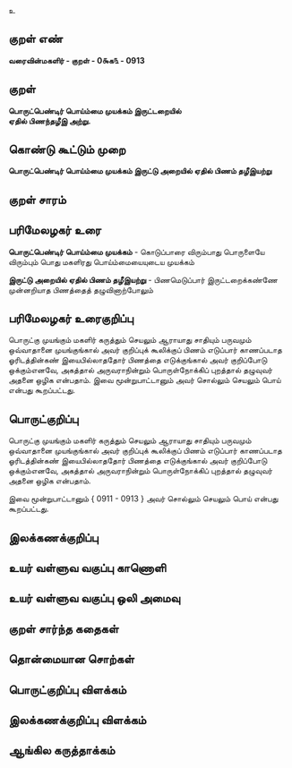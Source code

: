 உ

## குறள் எண் 

**வரைவின்மகளிர் - குறள் - 0௯க௩ - 0913**

## குறள் 

**பொருட்பெண்டிர் பொய்ம்மை முயக்கம் இருட்டறையில்  
ஏதில் பிணந்தழீஇ அற்று.**

## கொண்டு கூட்டும் முறை

**பொருட்பெண்டிர் பொய்ம்மை முயக்கம் இருட்டு அறையில் ஏதில் பிணம் தழீஇயற்று**

## குறள் சாரம் 


## பரிமேலழகர் உரை

**பொருட்பெண்டிர் பொய்ம்மை முயக்கம்** - கொடுப்பாரை விரும்பாது பொருளையே விரும்பும் பொது மகளிரது பொய்ம்மையையுடைய முயக்கம் 

**இருட்டு அறையில் ஏதில் பிணம் தழீஇயற்று** - பிணமெடுப்பார் இருட்டறைக்கண்ணே முன்னறியாத பிணத்தைத் தழுவினாற்போலும்

## பரிமேலழகர் உரைகுறிப்பு   

பொருட்கு முயங்கும் மகளிர் கருத்தும் செயலும் ஆராயாது சாதியும் பருவமும் ஒவ்வாதானை முயங்குங்கால் அவர் குறிப்புக் கூலிக்குப் பிணம் எடுப்பார் காணப்படாத ஓரிடத்தின்கண் இயைபில்லாததோர் பிணத்தை எடுக்குங்கால் அவர் குறிப்போடு ஒக்கும்எனவே, அகத்தால் அருவராநின்றும் பொருள்நோக்கிப் புறத்தால் தழுவுவர் அதனை ஒழிக என்பதாம். இவை மூன்றுபாட்டானும் அவர் சொல்லும் செயலும் பொய் என்பது கூறப்பட்டது.

## பொருட்குறிப்பு 

பொருட்கு முயங்கும் மகளிர் கருத்தும் செயலும் ஆராயாது சாதியும் பருவமும் ஒவ்வாதானை முயங்குங்கால் அவர் குறிப்புக் கூலிக்குப் பிணம் எடுப்பார் காணப்படாத ஓரிடத்தின்கண் இயைபில்லாததோர் பிணத்தை எடுக்குங்கால் அவர் குறிப்போடு ஒக்கும்எனவே, அகத்தால் அருவராநின்றும் பொருள்நோக்கிப் புறத்தால் தழுவுவர் அதனை ஒழிக என்பதாம். 

இவை மூன்றுபாட்டானும் { 0911 - 0913 } அவர் சொல்லும் செயலும் பொய் என்பது கூறப்பட்டது.

## இலக்கணக்குறிப்பு  


## உயர் வள்ளுவ வகுப்பு காணொளி


## உயர் வள்ளுவ வகுப்பு ஒலி அமைவு 

 
## குறள் சார்ந்த கதைகள் 


## தொன்மையான சொற்கள்


## பொருட்குறிப்பு விளக்கம்


## இலக்கணக்குறிப்பு விளக்கம்


## ஆங்கில கருத்தாக்கம் 


